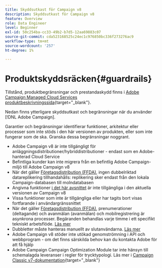 ```yaml
---
title: Skyddsutkast för Campaign v8
description: Skyddsutkast för Campaign v8
feature: Overview
role: Data Engineer
level: Beginner
exl-id: 50c254ba-cc33-49b2-b7d5-12aa69883c07
source-git-commit: cda523168525c24ec1c976850bc336f273276ac9
workflow-type: tm+mt
source-wordcount: '257'
ht-degree: 1%

---
```


# Produktskyddsräcken{#guardrails}

Tillstånd, produktbegränsningar och prestandaskydd finns i [Adobe Campaign Managed Cloud Services produktbeskrivningssida](https://helpx.adobe.com/legal/product-descriptions/adobe-campaign-managed-cloud-services.html){target=&quot;_blank&quot;}.

Nedan finns ytterligare skyddsutkast och begränsningar när du använder [!DNL Adobe Campaign].

Garantier och begränsningar identifierar funktioner, arkitektur eller processer som inte stöds i den här versionen av produkten, eller som inte fungerar som de ska. Granska dessa begränsningar noggrant.

* Adobe Campaign v8 är inte tillgängligt för anläggningsdistributioner/hybriddistributioner - endast som en Adobe-hanterad Cloud Service
* Befintliga kunder kan inte migrera från en befintlig Adobe Campaign-miljö till Adobe Campaign v8
* När det gäller [Företagsdistribution (FFDA)](../architecture/enterprise-deployment.md), ingen dubbelriktad datareplikering tillhandahålls: replikering sker endast från den lokala Campaign-databasen till molndatabasen
* Angivna funktioner [i det här avsnittet](v7-to-v8.md#gs-unavailable-features) är inte tillgängliga i den aktuella versionen av Campaign v8
* Vissa funktioner som inte är tillgängliga eller har tagits bort visas fortfarande i användargränssnittet
* När det gäller [Företagsdistribution (FFDA)](../architecture/enterprise-deployment.md), prenumerationer (deltagande) och avanmälan (avanmälan) och mobilregistrering är asynkrona processer. Begäranden behandlas varje timme i ett specifikt tekniskt arbetsflöde. [Läs mer](../architecture/replication.md#tech-wf)
* Dubbletter måste hanteras manuellt av slutanvändarna. [Läs mer](../architecture/keys.md)
* Adobe Campaign v8 stöder inte utökad genomströmning i API och webbprogram - om det finns särskilda behov kan du kontakta Adobe för att få hjälp
* Adobe Campaign Campaign Optimization Module tar inte hänsyn till schemalagda leveranser i regler för trycktypologi. Läs mer i [Campaign Classic v7-dokumentation](https://experienceleague.adobe.com/docs/campaign-classic/using/orchestrating-campaigns/campaign-optimization/pressure-rules.html?lang=en#setting-the-period){target=&quot;_blank&quot;}